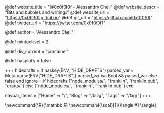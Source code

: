 <!--
Add here global page variables to use throughout your
website.
The website_* must be defined for the RSS to work
-->
@def website_title = "@0x0f0f0f - Alessandro Cheli"
@def website_descr = "Bits and bubbles and writings"
@def website_url   = "https://0x0f0f0f.github.io"
@def git_url = "https://github.com/0x0f0f0f"
@def twitter_url = "https://twitter.com/0x0f0f0f1"

@def author = "Alessandro Cheli"

@def mintoclevel = 2

<!-- Stuff related to the site styling -->
@def div_content = "container"

@def hasplotly = false


<!--
Add here files or directories that should be ignored by Franklin, otherwise
these files might be copied and, if markdown, processed by Franklin which
you might not want. Indicate directories by ending the name with a `/`.
-->
+++
hidedrafts = if haskey(ENV, "HIDE_DRAFTS")
    parsed_var = Meta.parse(ENV["HIDE_DRAFTS"])
    parsed_var isa Bool && parsed_var
else false end
ignore = if hidedrafts
        ["node_modules/", "franklin", "franklin.pub", "drafts/"]
    else
        ["node_modules/", "franklin", "franklin.pub"]
    end

navbar_items = ["Home" => "/", "Blog" => "/blog", "Tags" => "/tag/"]
+++

<!--
Add here global latex commands to use throughout your
pages. It can be math commands but does not need to be.
For instance:
* \newcommand{\phrase}{This is a long phrase to copy.}
-->
\newcommand{\R}{\mathbb R}
\newcommand{\scal}[1]{\langle #1 \rangle}

